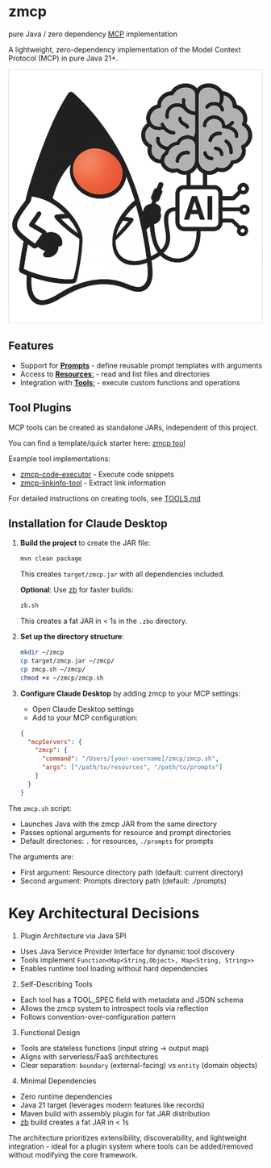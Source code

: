 # zmcp
pure Java / zero dependency [MCP](https://modelcontextprotocol.io) implementation

A lightweight, zero-dependency implementation of the Model Context Protocol (MCP) in pure Java 21+.

![MCP Duke](mcpduke.png)


## Features

- Support for [**Prompts**](https://modelcontextprotocol.io/specification/2025-06-18/server/prompts) - define reusable prompt templates with arguments
- Access to [**Resources**:](https://modelcontextprotocol.io/specification/2025-06-18/server/resources) - read and list files and directories
- Integration with [**Tools**:](https://modelcontextprotocol.io/specification/2025-06-18/server/tools) - execute custom functions and operations

## Tool Plugins

MCP tools can be created as standalone JARs, independent of this project. 

You can find a template/quick starter here: [zmcp tool](https://github.com/adamBien/zmcp-tool)

Example tool implementations:
- [zmcp-code-executor](https://github.com/AdamBien/zmcp-code-executor) - Execute code snippets
- [zmcp-linkinfo-tool](https://github.com/AdamBien/zmcp-linkinfo-tool) - Extract link information

For detailed instructions on creating tools, see [TOOLS.md](TOOLS.md)

## Installation for Claude Desktop

1. **Build the project** to create the JAR file:
   ```bash
   mvn clean package
   ```
   This creates `target/zmcp.jar` with all dependencies included.

   **Optional**: Use [zb](https://github.com/adamBien/zb) for faster builds:
   ```bash
   zb.sh
   ```
   This creates a fat JAR in < 1s in the `.zbo` directory.

2. **Set up the directory structure**:
   ```bash
   mkdir ~/zmcp
   cp target/zmcp.jar ~/zmcp/
   cp zmcp.sh ~/zmcp/
   chmod +x ~/zmcp/zmcp.sh
   ```

3. **Configure Claude Desktop** by adding zmcp to your MCP settings:
   - Open Claude Desktop settings
   - Add to your MCP configuration:
   ```json
   {
     "mcpServers": {
       "zmcp": {
         "command": "/Users/[your-username]/zmcp/zmcp.sh",
         "args": ["/path/to/resources", "/path/to/prompts"]
       }
     }
   }
   ```

The `zmcp.sh` script:
- Launches Java with the zmcp JAR from the same directory
- Passes optional arguments for resource and prompt directories
- Default directories: `.` for resources, `./prompts` for prompts

The arguments are:
- First argument: Resource directory path (default: current directory)
- Second argument: Prompts directory path (default: ./prompts)

# Key Architectural Decisions

  1. Plugin Architecture via Java SPI

  - Uses Java Service Provider Interface for dynamic tool discovery
  - Tools implement `Function<Map<String,Object>, Map<String, String>>`
  - Enables runtime tool loading without hard dependencies

  2. Self-Describing Tools

  - Each tool has a TOOL_SPEC field with metadata and JSON schema
  - Allows the zmcp system to introspect tools via reflection
  - Follows convention-over-configuration pattern

  3. Functional Design

  - Tools are stateless functions (input string → output map)
  - Aligns with serverless/FaaS architectures
  - Clear separation: `boundary` (external-facing) vs `entity` (domain objects)

  4. Minimal Dependencies

  - Zero runtime dependencies
  - Java 21 target (leverages modern features like records)
  - Maven build with assembly plugin for fat JAR distribution
  - [zb](https://github.com/adamBien/zb) build creates a fat JAR in < 1s

  The architecture prioritizes extensibility, discoverability, and
  lightweight integration - ideal for a plugin system where tools can be
  added/removed without modifying the core framework.